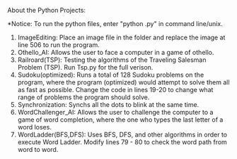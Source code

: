 About the Python Projects:

*Notice: To run the python files,  enter "python .py" in command line/unix.
1. ImageEditing: Place an image file in the folder and replace the image at line 506 to run the program.
2. Othello_AI: Allows the user to face a computer in a game of othello.
3. Railroard(TSP): Testing the algorithms of the Traveling Salesman Problem (TSP). Run Tsp.py for the full verison.
4. Sudoku(optimized): Runs a total of 128 Sudoku problems on the program, where the program (optimized) would attempt to solve them all as fast as possible. Change the code in lines 19-20 to change what range of problems the program should solve.
5. Synchronization: Synchs all the dots to blink at the same time.
6. WordChallenger_AI: Allows the user to challenge the computer to a game of word completion, where the one who types the last letter of a word loses.
7. WordLadder(BFS,DFS): Uses BFS, DFS, and other algorithms in order to execute Word Ladder. Modify lines 79 - 80 to check the word path from word to word. 

